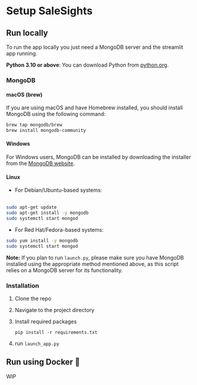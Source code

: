 # Setup SaleSights

## Run locally

To run the app locally you just need a MongoDB server and the streamlit app running.

**Python 3.10 or above**: You can download Python from [python.org](https://www.python.org/downloads/).

### MongoDB

#### macOS (brew) 
If you are using macOS and have Homebrew installed, you should install MongoDB using the following command:
```bash
brew tap mongodb/brew
brew install mongodb-community
```

#### Windows
For Windows users, MongoDB can be installed by downloading the installer from the [MongoDB website](https://www.mongodb.com/try/download/community).

#### Linux
- For Debian/Ubuntu-based systems:<br><br>
```bash
sudo apt-get update
sudo apt-get install -y mongodb
sudo systemctl start mongod
```

- For Red Hat/Fedora-based systems:  
```bash
sudo yum install -y mongodb
sudo systemctl start mongod
```

**Note:**
If you plan to run `launch.py`, please make sure you have MongoDB installed using the appropriate method mentioned above, as this script relies on a MongoDB server for its functionality.

### Installation

1. Clone the repo

2. Navigate to the project directory

3. Install required packages

    ```
    pip install -r requirements.txt
    ```

4. run `launch_app.py`

## Run using Docker 🐋

WIP
